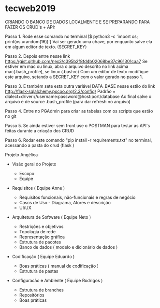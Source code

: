 # tecweb2019


CRIANDO O BANCO DE DADOS LOCALMENTE E SE PREPARANDO PARA FAZER OS CRUD's + API:

Passo 1.
Rode esse comando no terminal [$ python3 -c 'import os; print(os.urandom(16))']
Vai ser gerado uma chave, por enquanto salve ela em algum editor de texto. (SECRET_KEY)

Passo 2.
Depois entre nesse link https://gist.github.com/nex3/c395b2f8fd4b02068be37c961301caa7
Se estiver em mac ou linux, abra o arquivo descrito no link acima mac(.bash_profile), se linux (.bashrc)
Com um editor de texto modifique este arquivo, setando a SECRET_KEY com o valor gerado no passo 1.

Passo 3.
E também sete esta outra variável DATA_BASE nesse estilo do link http://flask-sqlalchemy.pocoo.org/2.3/config/
Padrão = dialect+driver://username:password@host:port/database
Ao final salve o arquivo e de source .bash_profile (para dar refresh no arquivo)

Passo 4.
Entre no PGAdmin para criar as tabelas com os scripts que estão no git

Passo 5.
Se ainda estiver sem front use o POSTMAN para testar as API's feitas durante a criação dos CRUD

Passo 6. 
Rodar este comando "pip install -r requirements.txt" no terminal, acessando a pasta do crud (flask )



Projeto Angélica
  
- Visão geral do Projeto
  - Escopo 
  - Equipe
  
- Requisitos ( Equipe Anne )
  - Requisitos funcionais, não-funcionais e regras de negócio
  - Casos de Uso - Diagrama, Atores e descrição
  - UI/UX
  
- Arquitetura de Software ( Equipe Neto )
  - Restrições e objetivos
  - Topologia de rede
  - Representação gráfica
  - Estrutura de pacotes
  - Banco de dados ( modelo e dicionário de dados )

- Codificação ( Equipe Eduardo )
  - Boas práticas ( manual de codificação )
  - Estrutura de pastas
  
- Configuracão e Ambiente ( Equipe Rodrigos )
  - Estrutura de branches
  - Repositórios
  - Boas práticas
